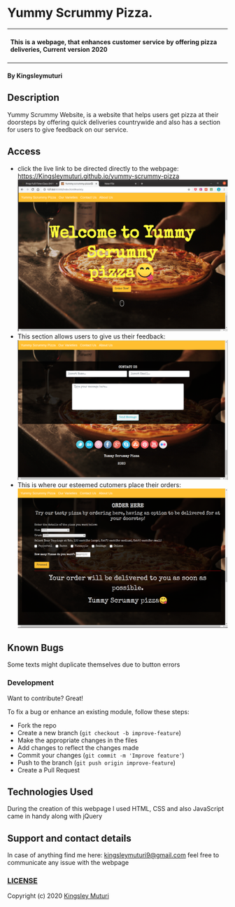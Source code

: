 # Yummy Scrummy Pizza.
<table>
<tr>
<td>
  
#### This is a webpage, that enhances customer service by offering pizza deliveries, Current version 2020
</table>
</tr>
</td>

#### By **Kingsleymuturi**
  
## Description
Yummy Scrummy Website, is a website that helps users get pizza at their doorsteps by offering quick deliveries countrywide and also has a section for users to give feedback on our service.
## Access
* click the live link to be directed directly to the webpage:
https://Kingsleymuturi.github.io/yummy-scrummy-pizza
![yummy scrummy pizza website](images/yummy.png)
* This section allows users to give us their feedback:
![feedback section](images/feedback.png)
* This is where our esteemed cutomers place their orders:
![Order placing section](images/order.png)
## Known Bugs
Some texts might duplicate themselves due to button errors
### Development
Want to contribute? Great!

To fix a bug or enhance an existing module, follow these steps:

- Fork the repo
- Create a new branch (`git checkout -b improve-feature`)
- Make the appropriate changes in the files
- Add changes to reflect the changes made
- Commit your changes (`git commit -m 'Improve feature'`)
- Push to the branch (`git push origin improve-feature`)
- Create a Pull Request 

## Technologies Used
During the creation of this webpage I used HTML, CSS and also JavaScript came in handy along with jQuery
## Support and contact details
In case of anything find me here: kingsleymuturi9@gmail.com feel free to communicate any issue with the webpage

### [LICENSE](https://github.com/Kingsleymuturi/yummy-scrummy-pizza/blob/master/LICENSE)
Copyright (c) 2020 [Kingsley Muturi ](https://github.com/Kingsleymuturi)
